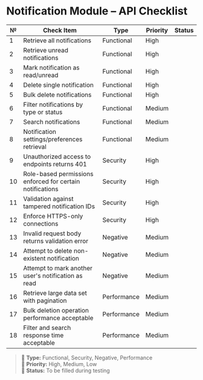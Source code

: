 # Notification Module – API Checklist

| №  | Check Item                                             | Type        | Priority | Status |
|----|---------------------------------------------------------|-------------|----------|--------|
| 1  | Retrieve all notifications                             | Functional  | High     |        |
| 2  | Retrieve unread notifications                          | Functional  | High     |        |
| 3  | Mark notification as read/unread                       | Functional  | High     |        |
| 4  | Delete single notification                             | Functional  | High     |        |
| 5  | Bulk delete notifications                              | Functional  | High     |        |
| 6  | Filter notifications by type or status                 | Functional  | Medium   |        |
| 7  | Search notifications                                   | Functional  | Medium   |        |
| 8  | Notification settings/preferences retrieval            | Functional  | Medium   |        |
| 9  | Unauthorized access to endpoints returns 401           | Security    | High     |        |
| 10 | Role-based permissions enforced for certain notifications | Security  | High     |        |
| 11 | Validation against tampered notification IDs           | Security    | High     |        |
| 12 | Enforce HTTPS-only connections                         | Security    | High     |        |
| 13 | Invalid request body returns validation error          | Negative    | Medium   |        |
| 14 | Attempt to delete non-existent notification            | Negative    | Medium   |        |
| 15 | Attempt to mark another user's notification as read    | Negative    | Medium   |        |
| 16 | Retrieve large data set with pagination                | Performance | Medium   |        |
| 17 | Bulk deletion operation performance acceptable         | Performance | Medium   |        |
| 18 | Filter and search response time acceptable             | Performance | Medium   |        |

> 🔹 **Type:** Functional, Security, Negative, Performance  
> 🔸 **Priority:** High, Medium, Low  
> 🔘 **Status:** To be filled during testing